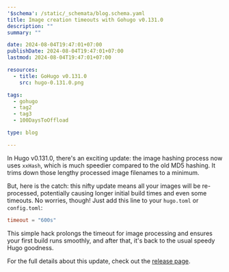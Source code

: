 ```yaml
---
'$schema': /static/_schemata/blog.schema.yaml
title: Image creation timeouts with Gohugo v0.131.0
description: ""
summary: ""

date: 2024-08-04T19:47:01+07:00
publishDate: 2024-08-04T19:47:01+07:00
lastmod: 2024-08-04T19:47:01+07:00

resources:
  - title: GoHugo v0.131.0
    src: hugo-0.131.0.png

tags:
  - gohugo
  - tag2
  - tag3
  - 100DaysToOffload

type: blog

---
```


In Hugo v0.131.0, there's an exciting update: the image hashing process now uses `xxHash`, which is much speedier compared to the old MD5 hashing. It trims down those lengthy processed image filenames to a minimum.

But, here is the catch: this nifty update means all your images will be re-processed, potentially causing longer initial build times and even some timeouts. No worries, though! Just add this line to your `hugo.toml` or `config.toml`:

```toml
timeout = "600s"
```

This simple hack prolongs the timeout for image processing and ensures your first build runs smoothly, and after that, it's back to the usual speedy Hugo goodness.

For the full details about this update, check out the [release page](https://github.com/gohugoio/hugo/releases/tag/v0.131.0).
